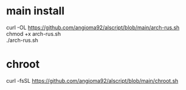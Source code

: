 # main install
curl -OL https://github.com/angioma92/alscript/blob/main/arch-rus.sh <br>
chmod +x arch-rus.sh <br>
./arch-rus.sh <br>
# chroot
curl -fsSL https://github.com/angioma92/alscript/blob/main/chroot.sh
